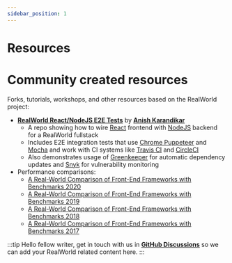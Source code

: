 ```yaml
---
sidebar_position: 1
---
```



# Resources

# Community created resources

Forks, tutorials, workshops, and other resources based on the RealWorld project:

- [**RealWorld React/NodeJS E2E Tests**](https://github.com/anishkny/realworld-e2e-test) by [**Anish Karandikar**](https://github.com/anishkny)
    - A repo showing how to wire [React](https://github.com/gothinkster/react-redux-realworld-example-app) frontend with [NodeJS](https://github.com/gothinkster/node-express-realworld-example-app) backend for a RealWorld fullstack
    - Includes E2E integration tests that use [Chrome Puppeteer](https://github.com/GoogleChrome/puppeteer) and [Mocha](https://mochajs.org) and work with CI systems like [Travis CI](https://travis-ci.org/anishkny/realworld-e2e-test) and [CircleCI](https://circleci.com/gh/anishkny/realworld-e2e-test)
    - Also demonstrates usage of [Greenkeeper](https://greenkeeper.io) for automatic dependency updates and [Snyk](https://snyk.io/) for vulnerability monitoring
- Performance comparisons:
    - [A Real-World Comparison of Front-End Frameworks with Benchmarks 2020](https://medium.com/dailyjs/a-realworld-comparison-of-front-end-frameworks-2020-4e50655fe4c1)
    - [A Real-World Comparison of Front-End Frameworks with Benchmarks 2019](https://medium.freecodecamp.org/a-realworld-comparison-of-front-end-frameworks-with-benchmarks-2019-update-4be0d3c78075)
    - [A Real-World Comparison of Front-End Frameworks with Benchmarks 2018](https://medium.freecodecamp.org/a-real-world-comparison-of-front-end-frameworks-with-benchmarks-2018-update-e5760fb4a962)
    - [A Real-World Comparison of Front-End Frameworks with Benchmarks 2017](https://medium.freecodecamp.org/a-real-world-comparison-of-front-end-frameworks-with-benchmarks-e1cb62fd526c)


:::tip
Hello fellow writer, get in touch with us in [**GitHub Discussions**](https://github.com/gothinkster/realworld/discussions/categories/community) so we can add your RealWorld related content here.
:::
